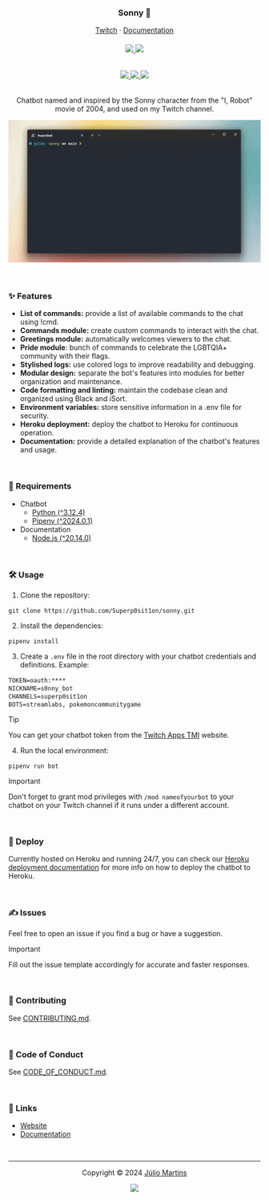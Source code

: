 <h3 align="center">
    Sonny 🤖
</h3>

<p align="center">
  <a href="https://twitch.tv/superp0sit1on" target="_blank">Twitch</a>
  ·
  <a href="https://sonny.juliomartins.dev" target="_blank">Documentation</a>
</p>

<h6 align="center">
  	<a href="https://www.python.org">
		<img src="https://img.shields.io/badge/Python-3776AB?style=for-the-badge&logo=python&logoColor=white">
	</a>
	<a href="https://heroku.com/">
		<img src="https://img.shields.io/badge/Heroku-430098?style=for-the-badge&logo=heroku&logoColor=white">
	</a>
</h6>

<h6 align="center">
	<a href="https://github.com/Superp0sit1on/sonny/stargazers">
		<img src="https://img.shields.io/github/stars/Superp0sit1on/sonny?style=for-the-badge&color=C9CBFF&logoColor=D9E0EE&labelColor=302D41">
	</a>
	<a href="https://github.com/Superp0sit1on/sonny/issues">
		<img src="https://img.shields.io/github/issues/Superp0sit1on/sonny?colorA=363a4f&colorB=f5a97f&style=for-the-badge">
	</a>
	<a href="https://github.com/Superp0sit1on/sonny/contributors">
		<img src="https://img.shields.io/github/contributors/Superp0sit1on/sonny?colorA=363a4f&colorB=a6da95&style=for-the-badge">
	</a>
</h6>

<p align="center">
    Chatbot named and inspired by the Sonny character from the "I, Robot" movie of 2004, and used on my Twitch channel.
</p>

<p align="center">
    <img src="PREVIEW.gif" alt="Animated gif of the chatbot running on Windows Terminal">
</p>

&nbsp;

### ✨ Features

- **List of commands:** provide a list of available commands to the chat using !cmd.
- **Commands module:** create custom commands to interact with the chat.
- **Greetings module:** automatically welcomes viewers to the chat.
- **Pride module**: bunch of commands to celebrate the LGBTQIA+ community with their flags.
- **Stylished logs:** use colored logs to improve readability and debugging.
- **Modular design:** separate the bot's features into modules for better organization and maintenance.
- **Code formatting and linting:** maintain the codebase clean and organized using Black and iSort.
- **Environment variables:** store sensitive information in a .env file for security.
- **Heroku deployment:** deploy the chatbot to Heroku for continuous operation.
- **Documentation:** provide a detailed explanation of the chatbot's features and usage.

&nbsp;

### 🧰 Requirements

- Chatbot
	- [Python (^3.12.4)](https://www.python.org)
	- [Pipenv (^2024.0.1)](https://pipenv.pypa.io)
- Documentation
	- [Node.js (^20.14.0)](https://nodejs.org)

&nbsp;

### 🛠 Usage

1. Clone the repository:

```console
git clone https://github.com/Superp0sit1on/sonny.git
```

2. Install the dependencies:

```console
pipenv install
```

3. Create a `.env` file in the root directory with your chatbot credentials and definitions. Example:

```env
TOKEN=oauth:****
NICKNAME=s0nny_bot
CHANNELS=superp0sit1on
BOTS=streamlabs, pokemoncommunitygame
```

> [!TIP]  
> You can get your chatbot token from the [Twitch Apps TMI](https://twitchapps.com/tmi) website.

4. Run the local environment:

```console
pipenv run bot
```

> [!IMPORTANT]  
> Don't forget to grant mod privileges with `/mod nameofyourbot` to your chatbot on your Twitch channel if it runs under a different account.

&nbsp;

### 🚀 Deploy

Currently hosted on Heroku and running 24/7, you can check our [Heroku deployment documentation](https://sonny.juliomartins.dev/guide/heroku) for more info on how to deploy the chatbot to Heroku.

&nbsp;

### ✍️ Issues

Feel free to open an issue if you find a bug or have a suggestion.

> [!IMPORTANT]  
> Fill out the issue template accordingly for accurate and faster responses.

&nbsp;

### 👐 Contributing

See [CONTRIBUTING.md](CONTRIBUTING.md).

&nbsp;

###  📜 Code of Conduct

See [CODE_OF_CONDUCT.md](CODE_OF_CONDUCT.md).

&nbsp;

### 🔗 Links

- [Website](https://twitch.tv/superp0sit1on)
- [Documentation](https://sonny.juliomartins.dev)

&nbsp;

---

<p align="center">
	Copyright &copy; 2024 
	<a href="https://github.com/Superp0sit1on" target="_blank">
		Júlio Martins
	</a>
<p align="center">
	<a href="https://github.com/Superp0sit1on/sonny/blob/main/LICENSE">
		<img src="https://img.shields.io/static/v1.svg?style=for-the-badge&label=License&message=MIT&logoColor=d9e0ee&colorA=363a4f&colorB=b7bdf8"/>
	</a>
</p>
